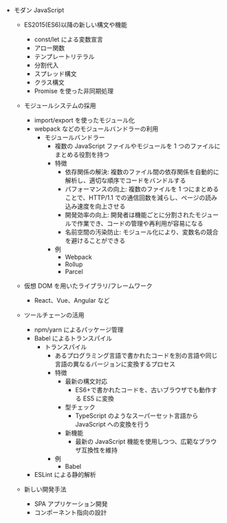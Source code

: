 - モダン JavaScript

  - ES2015(ES6)以降の新しい構文や機能
    - const/let による変数宣言
    - アロー関数
    - テンプレートリテラル
    - 分割代入
    - スプレッド構文
    - クラス構文
    - Promise を使った非同期処理
  - モジュールシステムの採用

    - import/export を使ったモジュール化
    - webpack などのモジュールバンドラーの利用
      - モジュールバンドラー
        - 複数の JavaScript ファイルやモジュールを 1 つのファイルにまとめる役割を持つ
        - 特徴
          - 依存関係の解決: 複数のファイル間の依存関係を自動的に解析し、適切な順序でコードをバンドルする
          - パフォーマンスの向上: 複数のファイルを 1 つにまとめることで、HTTP/1.1 での通信回数を減らし、ページの読み込み速度を向上させる
          - 開発効率の向上: 開発者は機能ごとに分割されたモジュールで作業でき、コードの管理や再利用が容易になる
          - 名前空間の汚染防止: モジュール化により、変数名の競合を避けることができる
        - 例
          - Webpack
          - Rollup
          - Parcel

  - 仮想 DOM を用いたライブラリ/フレームワーク
    - React、Vue、Angular など
  - ツールチェーンの活用
    - npm/yarn によるパッケージ管理
    - Babel によるトランスパイル
      - トランスパイル
        - あるプログラミング言語で書かれたコードを別の言語や同じ言語の異なるバージョンに変換するプロセス
        - 特徴
          - 最新の構文対応
            - ES6+で書かれたコードを、古いブラウザでも動作する ES5 に変換
          - 型チェック
            - TypeScript のようなスーパーセット言語から JavaScript への変換を行う
          - 新機能
            - 最新の JavaScript 機能を使用しつつ、広範なブラウザ互換性を維持
        - 例
          - Babel
    - ESLint による静的解析
  - 新しい開発手法
    - SPA アプリケーション開発
    - コンポーネント指向の設計
